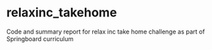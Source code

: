 # relaxinc_takehome
Code and summary report for relax inc take home challenge as part of Springboard curriculum
